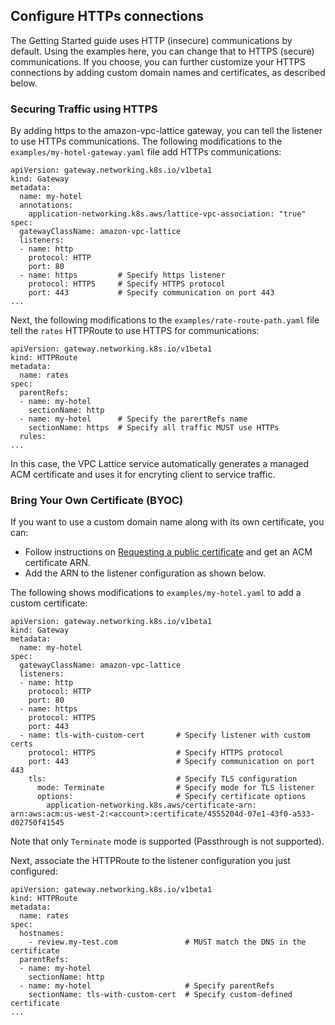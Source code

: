 ## Configure HTTPs connections

The Getting Started guide uses HTTP (insecure) communications by default.
Using the examples here, you can change that to HTTPS (secure) communications.
If you choose, you can further customize your HTTPS connections by adding custom domain names and certificates, as described below.

### Securing Traffic using HTTPS

By adding https to the amazon-vpc-lattice gateway, you can tell the listener to use HTTPs communications.
The following modifications to the `examples/my-hotel-gateway.yaml` file add HTTPs communications:

```
apiVersion: gateway.networking.k8s.io/v1beta1
kind: Gateway
metadata:
  name: my-hotel
  annotations:
    application-networking.k8s.aws/lattice-vpc-association: "true"
spec:
  gatewayClassName: amazon-vpc-lattice
  listeners:
  - name: http
    protocol: HTTP
    port: 80
  - name: https         # Specify https listener
    protocol: HTTPS     # Specify HTTPS protocol
    port: 443           # Specify communication on port 443
...
```    
Next, the following modifications to the `examples/rate-route-path.yaml` file tell the `rates` HTTPRoute to use HTTPS for communications:

```
apiVersion: gateway.networking.k8s.io/v1beta1
kind: HTTPRoute
metadata:
  name: rates
spec:
  parentRefs:
  - name: my-hotel
    sectionName: http 
  - name: my-hotel      # Specify the parertRefs name
    sectionName: https  # Specify all traffic MUST use HTTPs
  rules:
...
```

In this case, the VPC Lattice service automatically generates a managed ACM certificate and uses it for encryting client to service traffic.

### Bring Your Own Certificate (BYOC)

If you want to use a custom domain name along with its own certificate, you can:

* Follow instructions on [Requesting a public certificate](https://docs.aws.amazon.com/acm/latest/userguide/gs-acm-request-public.html) and get an ACM certificate ARN.
* Add the ARN to the listener configuration as shown below.

The following shows modifications to `examples/my-hotel.yaml` to add a custom certificate:
```
apiVersion: gateway.networking.k8s.io/v1beta1
kind: Gateway
metadata:
  name: my-hotel
spec:
  gatewayClassName: amazon-vpc-lattice
  listeners:
  - name: http
    protocol: HTTP
    port: 80
  - name: https
    protocol: HTTPS
    port: 443
  - name: tls-with-custom-cert       # Specify listener with custom certs
    protocol: HTTPS                  # Specify HTTPS protocol 
    port: 443                        # Specify communication on port 443
    tls:                             # Specify TLS configuration
      mode: Terminate                # Specify mode for TLS listener
      options:                       # Specify certificate options
        application-networking.k8s.aws/certificate-arn: arn:aws:acm:us-west-2:<account>:certificate/4555204d-07e1-43f0-a533-d02750f41545 
```
Note that only `Terminate` mode is supported (Passthrough is not supported).

Next, associate the HTTPRoute to the listener configuration you just configured:

```
apiVersion: gateway.networking.k8s.io/v1beta1
kind: HTTPRoute
metadata:
  name: rates
spec:
  hostnames:
    - review.my-test.com               # MUST match the DNS in the certificate
  parentRefs:
  - name: my-hotel
    sectionName: http 
  - name: my-hotel                     # Specify parentRefs
    sectionName: tls-with-custom-cert  # Specify custom-defined certificate 
...
```        
